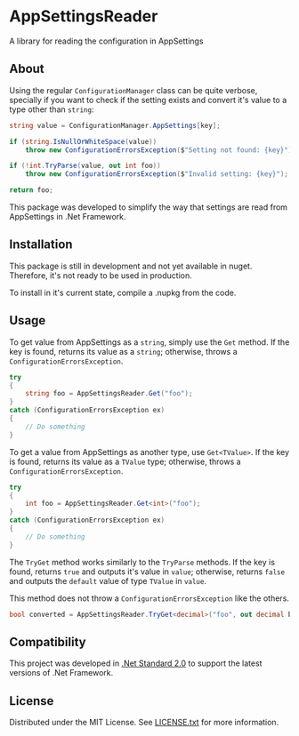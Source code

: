 # AppSettingsReader
A library for reading the configuration in AppSettings

## About
Using the regular `ConfigurationManager` class can be quite verbose, specially if you want to check if the setting exists and convert it's value to a type other than `string`:

```c#
string value = ConfigurationManager.AppSettings[key];

if (string.IsNullOrWhiteSpace(value))
    throw new ConfigurationErrorsException($"Setting not found: {key}");

if (!int.TryParse(value, out int foo))
    throw new ConfigurationErrorsException($"Invalid setting: {key}");

return foo;
```

This package was developed to simplify the way that settings are read from AppSettings in .Net Framework.

## Installation
This package is still in development and not yet available in nuget. Therefore, it's not ready to be used in production.

To install in it's current state, compile a .nupkg from the code.

## Usage
To get value from AppSettings as a `string`, simply use the `Get` method. If the key is found, returns its value as a `string`; otherwise, throws a `ConfigurationErrorsException`.

```c#
try
{
    string foo = AppSettingsReader.Get("foo");
}
catch (ConfigurationErrorsException ex)
{
    // Do something
}
```

To get a value from AppSettings as another type, use `Get<TValue>`. If the key is found, returns its value as a `TValue` type; otherwise, throws a `ConfigurationErrorsException`.

```c#
try
{
    int foo = AppSettingsReader.Get<int>("foo");
}
catch (ConfigurationErrorsException ex)
{
    // Do something
}
```

The `TryGet` method works similarly to the `TryParse` methods. If the key is found, returns `true` and outputs it's value in `value`; otherwise, returns `false` and outputs the `default` value of type `TValue` in `value`.

This method does not throw a `ConfigurationErrorsException` like the others.

```c#
bool converted = AppSettingsReader.TryGet<decimal>("foo", out decimal bar);
```

## Compatibility
This project was developed in [.Net Standard 2.0](https://docs.microsoft.com/en-us/dotnet/standard/net-standard?tabs=net-standard-2-0) to support the latest versions of .Net Framework.

## License
Distributed under the MIT License. See [LICENSE.txt](./LICENSE) for more information.
